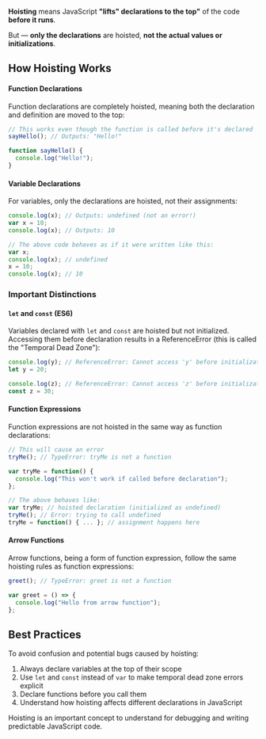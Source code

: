 
**Hoisting** means JavaScript **"lifts" declarations to the top"** of the code **before it runs**.

But — **only the declarations** are hoisted, **not the actual values or initializations**.

## How Hoisting Works

#### Function Declarations

Function declarations are completely hoisted, meaning both the declaration and definition are moved to the top:

```javascript
// This works even though the function is called before it's declared
sayHello(); // Outputs: "Hello!"

function sayHello() {
  console.log("Hello!");
}
```

#### Variable Declarations

For variables, only the declarations are hoisted, not their assignments:

```javascript
console.log(x); // Outputs: undefined (not an error!)
var x = 10;
console.log(x); // Outputs: 10

// The above code behaves as if it were written like this:
var x;
console.log(x); // undefined
x = 10;
console.log(x); // 10
```

### Important Distinctions

#### `let` and `const` (ES6)

Variables declared with `let` and `const` are hoisted but not initialized. Accessing them before declaration results in a ReferenceError (this is called the "Temporal Dead Zone"):

```javascript
console.log(y); // ReferenceError: Cannot access 'y' before initialization
let y = 20;

console.log(z); // ReferenceError: Cannot access 'z' before initialization
const z = 30;
```

#### Function Expressions

Function expressions are not hoisted in the same way as function declarations:

```javascript
// This will cause an error
tryMe(); // TypeError: tryMe is not a function

var tryMe = function() {
  console.log("This won't work if called before declaration");
};

// The above behaves like:
var tryMe; // hoisted declaration (initialized as undefined)
tryMe(); // Error: trying to call undefined
tryMe = function() { ... }; // assignment happens here
```

#### Arrow Functions

Arrow functions, being a form of function expression, follow the same hoisting rules as function expressions:

```javascript
greet(); // TypeError: greet is not a function

var greet = () => {
  console.log("Hello from arrow function");
};
```

## Best Practices

To avoid confusion and potential bugs caused by hoisting:

1. Always declare variables at the top of their scope
2. Use `let` and `const` instead of `var` to make temporal dead zone errors explicit
3. Declare functions before you call them
4. Understand how hoisting affects different declarations in JavaScript

Hoisting is an important concept to understand for debugging and writing predictable JavaScript code.